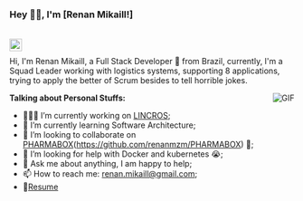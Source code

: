 ### Hey 👋🏽, I'm [Renan Mikaill!]

<br/>

<a href="https://br.linkedin.com/in/renan-mikaill-mantovani-07244b49">
  <img align="left" alt="Renan's LinkdeIN" width="22px" src="https://cdn.jsdelivr.net/npm/simple-icons@v3/icons/linkedin.svg" />
</a>

<br />

Hi, I'm Renan Mikaill, a Full Stack Developer 🚀 from Brazil, currently, I'm a Squad Leader working with logistics systems, supporting 8 applications, trying to apply the better of Scrum besides to tell horrible jokes.

  <img align="right" alt="GIF" src="https://media.giphy.com/media/836HiJc7pgzy8iNXCn/giphy.gif" />
  
**Talking about Personal Stuffs:**

- 👨🏽‍💻 I’m currently working on [LINCROS](https://www.lincros.com/);
- 🌱 I’m currently learning Software Architecture; 
- 👯 I’m looking to collaborate on [PHARMABOX](soon)(https://github.com/renanmzm/PHARMABOX) 🤝;
- 🤔 I’m looking for help with Docker and kubernetes 😭;
- 💬 Ask me about anything, I am happy to help;
- 📫 How to reach me: renan.mikaill@gmail.com;
- 📝[Resume](https://docs.google.com/document/d/e/2PACX-1vSvfUyWyuM6l0EK2aGhb4rHZsvt0fmWYrnIqq5Wm2yh0RPcmLzAnwL21dfyuzTfbvzUQel1Mg3yi_xC/pub)

